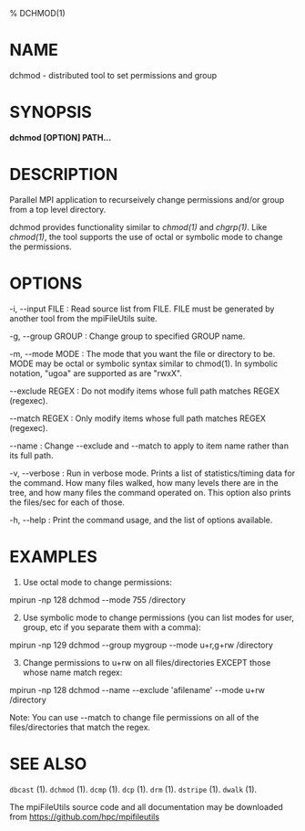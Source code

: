 % DCHMOD(1)

# NAME
dchmod - distributed tool to set permissions and group

# SYNOPSIS
**dchmod [OPTION] PATH...**

# DESCRIPTION

Parallel MPI application to recurseively change permissions and/or group from a top level directory. 

dchmod provides functionality similar to *chmod(1)* and *chgrp(1)*. Like *chmod(1)*, the tool supports the use of octal or symbolic mode to change the permissions.

# OPTIONS

-i, \--input FILE
:	Read source list from FILE.  FILE must be generated by another tool from the mpiFileUtils suite.

-g, \--group GROUP 
:   Change group to specified GROUP name. 

-m, \--mode MODE
:   The mode that you want the file or directory to be.  MODE may be octal or symbolic syntax similar to chmod(1).  In symbolic notation, "ugoa" are supported as are "rwxX".

--exclude REGEX
:   Do not modify items whose full path matches REGEX (regexec).

--match REGEX
:   Only modify items whose full path matches REGEX (regexec).

--name 
:   Change --exclude and --match to apply to item name rather than its full path.

-v, \--verbose 
: 	Run in verbose mode.  Prints a list of statistics/timing data for the command. How many files walked, how many levels there are in the tree, and how many files the command operated on. This option also prints the files/sec for each of those.

-h, \--help 
: 	Print the command usage, and the list of options available. 

# EXAMPLES

1. Use octal mode to change permissions:

mpirun -np 128 dchmod --mode 755 /directory

2. Use symbolic mode to change permissions (you can list modes for user, group, etc if you separate them with a comma):

mpirun -np 129 dchmod --group mygroup --mode u+r,g+rw /directory

3. Change permissions to u+rw on all files/directories EXCEPT those whose name match regex:

mpirun -np 128 dchmod --name --exclude 'afilename' --mode u+rw /directory

Note: You can use --match to change file permissions on all of the files/directories that match the regex.

# SEE ALSO

`dbcast` (1).
`dchmod` (1).
`dcmp` (1).
`dcp` (1).
`drm` (1).
`dstripe` (1).
`dwalk` (1).

The mpiFileUtils source code and all documentation may be downloaded from <https://github.com/hpc/mpifileutils>

